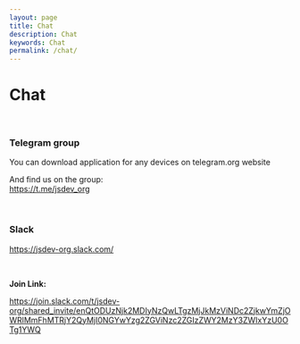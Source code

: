 ```yaml
---
layout: page
title: Chat
description: Chat
keywords: Chat
permalink: /chat/
---
```


# Chat

<br/>

### Telegram group

You can download application for any devices on telegram.org website

And find us on the group:  
https://t.me/jsdev_org

<br/>

### Slack

https://jsdev-org.slack.com/

<br/>

**Join Link:**

https://join.slack.com/t/jsdev-org/shared_invite/enQtODUzNjk2MDIyNzQwLTgzMjJkMzViNDc2ZjkwYmZjOWRlMmFhMTRjY2QyMjI0NGYwYzg2ZGViNzc2ZGIzZWY2MzY3ZWIxYzU0OTg1YWQ
